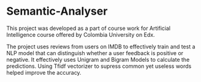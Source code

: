 # Semantic-Analyser
This project was developed as a part of course work for Artificial Intelligence course offered by Colombia University on Edx.

The project uses reviews from users on IMDB to effectively train and test a NLP model that can distinguish whether a user feedback is positive or negative. It effectively uses Unigram and Bigram Models to calculate the predictions.
Using Tfidf vectorizer to supress common yet useless words helped improve the accuracy.
